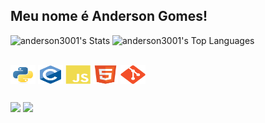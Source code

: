 ## Meu nome é Anderson Gomes!


![anderson3001's Stats](https://github-readme-stats.vercel.app/api?username=anderson3001&theme=tokyonight&show_icons=true&hide_border=true&count_private=true)
![anderson3001's Top Languages](https://github-readme-stats.vercel.app/api/top-langs/?username=anderson3001&theme=tokyonight&show_icons=true&hide_border=true&layout=compact)
<div style="display: inline_block"><br>
  <img align="center" alt="Ande-Python" height="30" width="40" src="https://raw.githubusercontent.com/devicons/devicon/master/icons/python/python-original.svg">
  <img align="center" alt="Ande-Csharp" height="30" width="40" src="https://raw.githubusercontent.com/devicons/devicon/master/icons/c/c-original.svg">
  <img align="center" alt="Ande-Js" height="30" width="40" src="https://raw.githubusercontent.com/devicons/devicon/master/icons/javascript/javascript-plain.svg">
  <img align="center" alt="Ande-HTML" height="30" width="40" src="https://raw.githubusercontent.com/devicons/devicon/master/icons/html5/html5-original.svg">
  <img align="center" alt="Ande-git" height="30" width="40" src="https://raw.githubusercontent.com/devicons/devicon/master/icons/git/git-original.svg">
</div>
  
  ##

<div> 
  <a href="https://instagram.com/andersonn_sgomes" target="_blank"><img src="https://img.shields.io/badge/-Instagram-%23E4405F?style=for-the-badge&logo=instagram&logoColor=white" target="_blank"></a>
  <a href="https://www.linkedin.com/in/andersonsgomes/" target="_blank"><img src="https://img.shields.io/badge/-LinkedIn-%230077B5?style=for-the-badge&logo=linkedin&logoColor=white" target="_blank"></a> 
  
</div>
